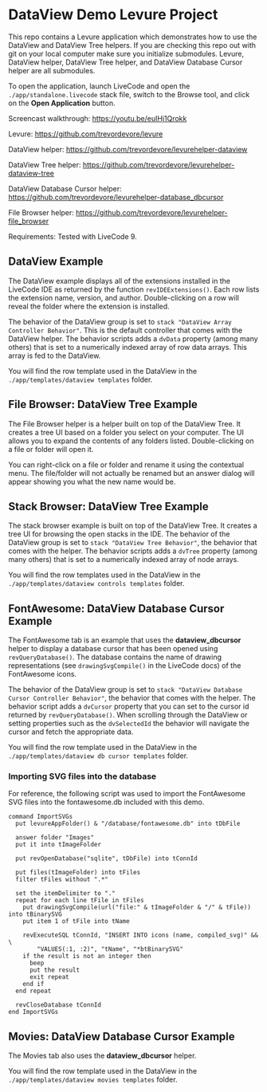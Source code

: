 # DataView Demo Levure Project

This repo contains a Levure application which demonstrates how to use
the DataView and DataView Tree helpers. If you are checking this repo
out with git on your local computer make sure you initialize submodules.
Levure, DataView helper, DataView Tree helper, and DataView Database
Cursor helper are all submodules.

To open the application, launch LiveCode and open the
`./app/standalone.livecode` stack file, switch to the Browse tool, and
click on the **Open Application** button.

Screencast walkthrough: https://youtu.be/euIHj1Qrokk

Levure: https://github.com/trevordevore/levure

DataView helper: https://github.com/trevordevore/levurehelper-dataview

DataView Tree helper: https://github.com/trevordevore/levurehelper-dataview-tree

DataView Database Cursor helper: https://github.com/trevordevore/levurehelper-database_dbcursor

File Browser helper: https://github.com/trevordevore/levurehelper-file_browser

Requirements: Tested with LiveCode 9.

## DataView Example

The DataView example displays all of the extensions installed in the
LiveCode IDE as returned by the function `revIDEExtensions()`. Each row
lists the extension name, version, and author. Double-clicking on a row
will reveal the folder where the extension is installed.

The behavior of the DataView group is set to `stack "DataView Array
Controller Behavior"`. This is the default controller that comes with
the DataView helper. The behavior scripts adds a `dvData` property
(among many others) that is set to a numerically indexed array of row
data arrays. This array is fed to the DataView.

You will find the row template used in the DataView in the
`./app/templates/dataview templates` folder.

## File Browser: DataView Tree Example

The File Browser helper is a helper built on top of the DataView Tree. It creates a tree UI based on a folder you select
on your computer. The UI allows you to expand the contents of any
folders listed. Double-clicking on a file or folder will open it.

You can right-click on a file or folder and rename it using the
contextual menu. The file/folder will not actually be renamed but an
answer dialog will appear showing you what the new name would be.

## Stack Browser: DataView Tree Example

The stack browser example is built on top of the DataView Tree. It creates a tree UI for browsing the open stacks in the IDE. The behavior of the DataView group is set to `stack "DataView Tree
Behavior"`, the behavior that comes with the helper. The behavior
scripts adds a `dvTree` property (among many others) that is set to a
numerically indexed array of node arrays.

You will find the row templates used in the DataView in the
`./app/templates/dataview controls templates` folder.

## FontAwesome: DataView Database Cursor Example

The FontAwesome tab is an example that uses the **dataview_dbcursor**
helper to display a database cursor that has been opened using
`revQueryDatabase()`. The database contains the name of drawing
representations (see `drawingSvgCompile()` in the LiveCode docs) of the
FontAwesome icons.

The behavior of the DataView group is set to `stack "DataView Database
Cursor Controller Behavior"`, the behavior that comes with the helper.
The behavior script adds a `dvCursor` property that you can set to the
cursor id returned by `revQueryDatabase()`. When scrolling through the
DataView or setting properties such as the `dvSelectedId` the behavior
will navigate the cursor and fetch the appropriate data.

You will find the row template used in the DataView in the
`./app/templates/dataview db cursor templates` folder.

### Importing SVG files into the database

For reference, the following script was used to import the FontAwesome
SVG files into the fontawesome.db included with this demo.

```
command ImportSVGs
  put levureAppFolder() & "/database/fontawesome.db" into tDbFile
  
  answer folder "Images"
  put it into tImageFolder
  
  put revOpenDatabase("sqlite", tDbFile) into tConnId
  
  put files(tImageFolder) into tFiles
  filter tFiles without ".*"
  
  set the itemDelimiter to "."
  repeat for each line tFile in tFiles
    put drawingSvgCompile(url("file:" & tImageFolder & "/" & tFile)) into tBinarySVG
    put item 1 of tFile into tName
    
    revExecuteSQL tConnId, "INSERT INTO icons (name, compiled_svg)" && \
        "VALUES(:1, :2)", "tName", "*btBinarySVG"
    if the result is not an integer then
      beep
      put the result
      exit repeat
    end if
  end repeat
  
  revCloseDatabase tConnId
end ImportSVGs
```

## Movies: DataView Database Cursor Example

The Movies tab also uses the **dataview_dbcursor** helper.

You will find the row template used in the DataView in the
`./app/templates/dataview movies templates` folder.

